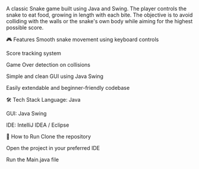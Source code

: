 A classic Snake game built using Java and Swing. The player controls the snake to eat food, growing in length with each bite. The objective is to avoid colliding with the walls or the snake's own body while aiming for the highest possible score.

🎮 Features
Smooth snake movement using keyboard controls

Score tracking system

Game Over detection on collisions

Simple and clean GUI using Java Swing

Easily extendable and beginner-friendly codebase

🛠️ Tech Stack
Language: Java

GUI: Java Swing

IDE: IntelliJ IDEA / Eclipse

🚀 How to Run
Clone the repository

Open the project in your preferred IDE

Run the Main.java file
